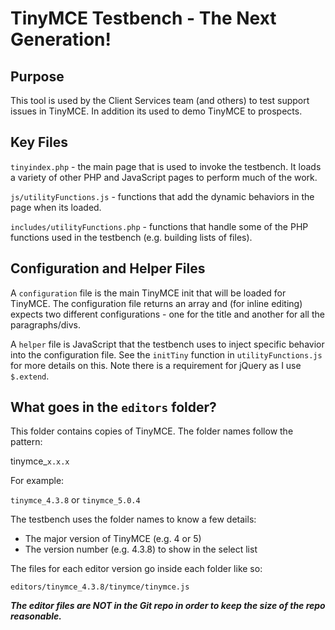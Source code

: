 # TinyMCE Testbench - The Next Generation!

## Purpose
This tool is used by the Client Services team (and others) to test support issues
in TinyMCE. In addition its used to demo TinyMCE to prospects.

## Key Files
`tinyindex.php` - the main page that is used to invoke the testbench.  It loads a variety of other PHP and JavaScript pages to perform much of the work.

`js/utilityFunctions.js` - functions that add the dynamic behaviors in the page when its loaded.

`includes/utilityFunctions.php` - functions that handle some of the PHP functions used in the testbench (e.g. building lists of files).

## Configuration and Helper Files
A `configuration` file is the main TinyMCE init that will be loaded for TinyMCE.  The
configuration file returns an array and (for inline editing) expects two different
configurations - one for the title and another for all the paragraphs/divs.

A `helper` file is JavaScript that the testbench uses to inject specific behavior into
the configuration file.  See the `initTiny` function in `utilityFunctions.js` for more
details on this.  Note there is a requirement for jQuery as I use `$.extend`.

## What goes in the `editors` folder?
This folder contains copies of TinyMCE. The folder names follow the pattern:

tinymce_`x.x.x`

For example:

`tinymce_4.3.8` or `tinymce_5.0.4`

The testbench uses the folder names to know a few details:

 * The major version of TinyMCE (e.g. 4 or 5)
 * The version number (e.g. 4.3.8) to show in the select list

The files for each editor version go inside each folder like so:

`editors/tinymce_4.3.8/tinymce/tinymce.js`

***The editor files are NOT in the Git repo in order to keep the
size of the repo reasonable.***
